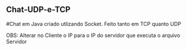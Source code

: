 ## Chat-UDP-e-TCP

#Chat em Java criado utlizando Socket. Feito tanto em TCP quanto UDP

OBS: Alterar no Cliente o IP para o IP do servidor que executa o arquivo Servidor
